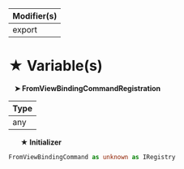 | Modifier(s)                            |
|----------------------------------------|
| export |

# &#9733; Variable(s)

&nbsp;&nbsp; **&#10148; FromViewBindingCommandRegistration**

| Type                        |
|-----------------------------|
| any |

&nbsp;&nbsp;&nbsp;&nbsp;&nbsp; **&#9733; Initializer**

```ts
FromViewBindingCommand as unknown as IRegistry
```